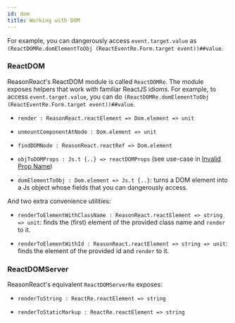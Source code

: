 ```yaml
---
id: dom
title: Working with DOM
---
```


For example, you can dangerously access `event.target.value` as `(ReactDOMRe.domElementToObj (ReactEventRe.Form.target event))##value`.

### ReactDOM

ReasonReact's ReactDOM module is called `ReactDOMRe`. The module exposes helpers that work with familiar ReactJS idioms. For example, to access `event.target.value`, you can do `(ReactDOMRe.domElementToObj (ReactEventRe.Form.target event))##value`.

- `render : ReasonReact.reactElement => Dom.element => unit`

- `unmountComponentAtNode : Dom.element => unit`

- `findDOMNode : ReasonReact.reactRef => Dom.element`

- `objToDOMProps : Js.t {..} => reactDOMProps` (see use-case in [Invalid Prop Name](convert.md#invalid-prop-name))

- `domElementToObj : Dom.element => Js.t {..}`: turns a DOM element into a Js object whose fields that you can dangerously access.

And two extra convenience utilities:

- `renderToElementWithClassName : ReasonReact.reactElement => string => unit`: finds the (first) element of the provided class name and `render` to it.

- `renderToElementWithId : ReasonReact.reactElement => string => unit`: finds the element of the provided id and `render` to it.

### ReactDOMServer

ReasonReact's equivalent `ReactDOMServerRe` exposes:

- `renderToString : ReactRe.reactElement => string`

- `renderToStaticMarkup : ReactRe.reactElement => string`
